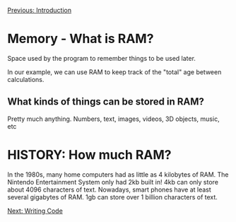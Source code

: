 [Previous: Introduction](../README.md)

# Memory - What is RAM?

Space used by the program to remember things to be used later.

In our example, we can use RAM to keep track of the "total" age between calculations.

## What kinds of things can be stored in RAM?

Pretty much anything. Numbers, text, images, videos, 3D objects, music, etc

# HISTORY: How much RAM?

In the 1980s, many home computers had as little as 4 kilobytes of RAM. The Nintendo Entertainment System only had 2kb built in! 4kb can only store about 4096 characters of text. Nowadays, smart phones have at least several gigabytes of RAM. 1gb can store over 1 billion characters of text.

[Next: Writing Code](../Lesson-03-Code/README.md)
